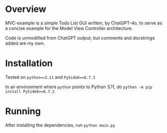 # Overview

MVC-example is a simple Todo List GUI written, by ChatGPT-4o, to serve as a concise example for the Model View Controller architecture.

Code is unmodified from ChatGPT output, but comments and docstrings added are my own.

# Installation

Tested on `python==3.11` and `PySide6==6.7.2`

In an environment where `python` points to Python 3.11, do `python -m pip install PySide6==6.7.2`
# Running

After installing the dependencies, run `python main.py`
